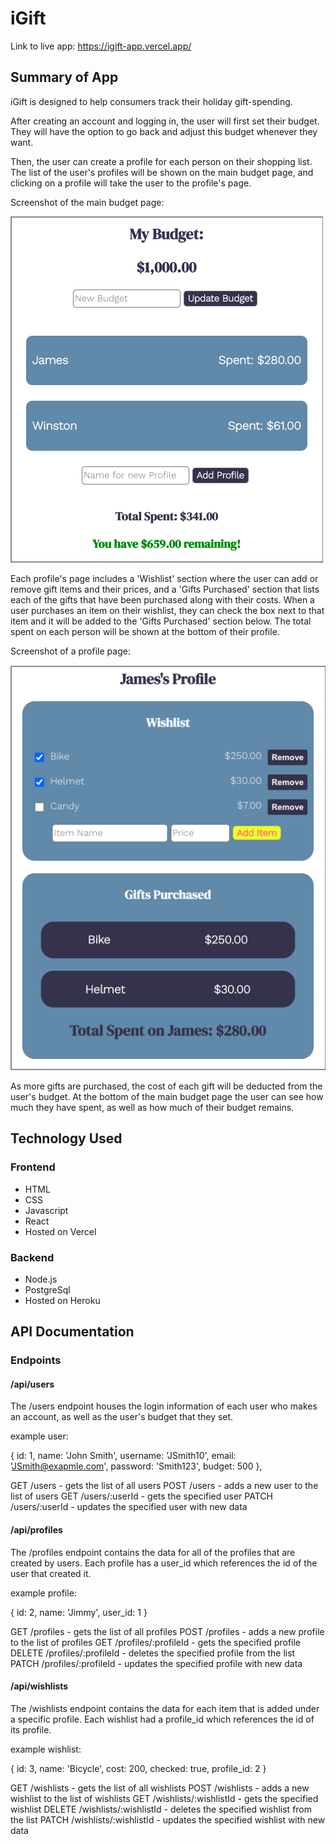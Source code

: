 # iGift

Link to live app: https://igift-app.vercel.app/

## Summary of App

iGift is designed to help consumers track their holiday gift-spending. 

After creating an account and logging in, the user will first set their budget. They will have the option to go back and adjust this budget whenever they want.

Then, the user can create a profile for each person on their shopping list. The list of the user's profiles will be shown on the main budget page, and clicking on a profile will take the user to the profile's page. 

Screenshot of the main budget page:

![alt text](./src/images/budget-page-screenshot-border.png "Budget Page Screenshot")

Each profile's page includes a 'Wishlist' section where the user can add or remove gift items and their prices, and a 'Gifts Purchased' section that lists each of the gifts that have been purchased along with their costs. When a user purchases an item on their wishlist, they can check the box next to that item and it will be added to the 'Gifts Purchased' section below. The total spent on each person will be shown at the bottom of their profile.

Screenshot of a profile page:

![alt text](./src/images/profile-page-screenshot-border.png "Profile Page Screenshot")

As more gifts are purchased, the cost of each gift will be deducted from the user's budget. At the bottom of the main budget page the user can see how much they have spent, as well as how much of their budget remains. 

## Technology Used

### Frontend

- HTML
- CSS
- Javascript
- React
- Hosted on Vercel

### Backend

- Node.js
- PostgreSql
- Hosted on Heroku

## API Documentation

### Endpoints

#### /api/users

The /users endpoint houses the login information of each user who makes an account, as well as the user's budget that they set.

example user:

{
    id: 1,
    name: 'John Smith',
    username: 'JSmith10',
    email: 'JSmith@exapmle.com',
    password: 'Smith123',
    budget: 500
},

GET /users - gets the list of all users
POST /users - adds a new user to the list of users
GET /users/:userId - gets the specified user
PATCH /users/:userId - updates the specified user with new data

#### /api/profiles

The /profiles endpoint contains the data for all of the profiles that are created by users. Each profile has a user_id which references the id of the user that created it.

example profile:

{
    id: 2,
    name: 'Jimmy',
    user_id: 1
}

GET /profiles - gets the list of all profiles
POST /profiles - adds a new profile to the list of profiles
GET /profiles/:profileId - gets the specified profile
DELETE /profiles/:profileId - deletes the specified profile from the list
PATCH /profiles/:profileId - updates the specified profile with new data

#### /api/wishlists

The /wishlists endpoint contains the data for each item that is added under a specific profile. Each wishlist had a profile_id which references the id of its profile.

example wishlist:

{
    id: 3,
    name: 'Bicycle',
    cost: 200,
    checked: true,
    profile_id: 2
}

GET /wishlists - gets the list of all wishlists
POST /wishlists - adds a new wishlist to the list of wishlists
GET /wishlists/:wishlistId - gets the specified wishlist
DELETE /wishlists/:wishlistId - deletes the specified wishlist from the list
PATCH /wishlists/:wishlistId - updates the specified wishlist with new data





